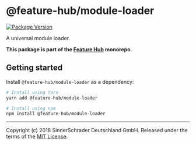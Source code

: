 # @feature-hub/module-loader

[![Package Version](https://img.shields.io/npm/v/@feature-hub/module-loader.svg)](https://yarnpkg.com/en/package/@feature-hub/module-loader)

A universal module loader.

**This package is part of the
[Feature Hub](https://github.com/sinnerschrader/feature-hub) monorepo.**

## Getting started

Install `@feature-hub/module-loader` as a dependency:

```sh
# Install using Yarn
yarn add @feature-hub/module-loader
```

```sh
# Install using npm
npm install @feature-hub/module-loader
```

---

Copyright (c) 2018 SinnerSchrader Deutschland GmbH. Released under the terms of
the
[MIT License](https://github.com/sinnerschrader/feature-hub/blob/master/LICENSE).
